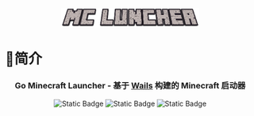 <center>
  <img src="\assets\img\MC-Luncher.png" width="55%" alt="logo">
</center>


# 🌟简介
<h3 style="text-align: center">
    Go Minecraft Launcher - 基于
    <a target="_blank" href="https://github.com/wailsapp/wails">Wails</a>
    构建的 Minecraft 启动器
</h3>
<center>
	<img alt="Static Badge" src="https://img.shields.io/badge/license-GPL_2.0-1bd1a5">
    <img alt="Static Badge" src="https://img.shields.io/badge/%3C%2F%3E-golang-%234b5cc4">
    <img alt="Static Badge" src="https://img.shields.io/badge/Frame-Wails-%23f20c00">
</center>
